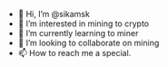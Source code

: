 - 👋 Hi, I’m @sikamsk
- 👀 I’m interested in mining to crypto
- 🌱 I’m currently learning to miner
- 💞️ I’m looking to collaborate on mining
- 📫 How to reach me a special.

<!---
sikamsk/sikamsk is a ✨ special ✨ repository because its `README.md` (this file) appears on your GitHub profile.
You can click the Preview link to take a look at your changes.
--->

